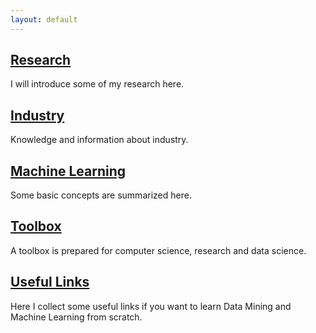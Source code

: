 ```yaml
---
layout: default
---
```


<head>
  <title>Yi Homepage</title>
</head>

## [Research](Research)
I will introduce some of my research here.

## [Industry](Industry)
Knowledge and information about industry.

## [Machine Learning](MachineLearning)
Some basic concepts are summarized here. 

## [Toolbox](toolbox)
A toolbox is prepared for computer science, research and data science.

## [Useful Links](usefulLinks)
Here I collect some useful links if you want to learn Data Mining and Machine Learning from scratch.